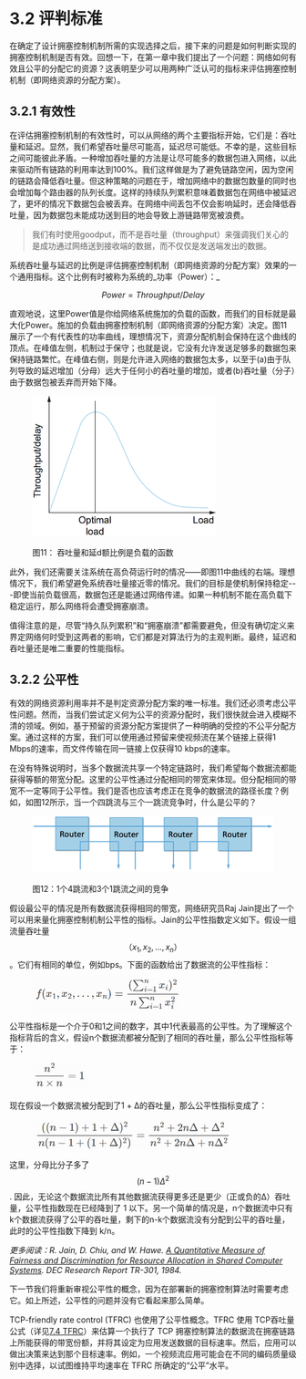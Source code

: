 # 3.2 评判标准

在确定了设计拥塞控制机制所需的实现选择之后，接下来的问题是如何判断实现的拥塞控制机制是否有效。回想一下，在第一章中我们提出了一个问题：网络如何有效且公平的分配它的资源？这表明至少可以用两种广泛认可的指标来评估拥塞控制机制（即网络资源的分配方案）。

## 3.2.1 有效性

在评估拥塞控制机制的有效性时，可以从网络的两个主要指标开始，它们是：吞吐量和延迟。显然，我们希望吞吐量尽可能高，延迟尽可能低。不幸的是，这些目标之间可能彼此矛盾。一种增加吞吐量的方法是让尽可能多的数据包进入网络，以此来驱动所有链路的利用率达到100%。我们这样做是为了避免链路空闲，因为空闲的链路会降低吞吐量。但这种策略的问题在于，增加网络中的数据包数量的同时也会增加每个路由器的队列长度。这样的持续队列累积意味着数据包在网络中被延迟了，更坏的情况下数据包会被丢弃。在网络中间丢包不仅会影响延时，还会降低吞吐量，因为数据包未能成功送到目的地会导致上游链路带宽被浪费。

> 我们有时使用goodput，而不是吞吐量（throughput）来强调我们关心的是成功通过网络送到接收端的数据，而不仅仅是发送端发出的数据。

系统吞吐量与延迟的比例是评估拥塞控制机制（即网络资源的分配方案）效果的一个通用指标。这个比例有时被称为系统的_功率（Power）：_

$$Power = Throughput / Delay$$

直观地说，这里Power值是你给网络系统施加的负载的函数，而我们的目标就是最大化Power。施加的负载由拥塞控制机制（即网络资源的分配方案）决定。图11 展示了一个有代表性的功率曲线，理想情况下，资源分配机制会保持在这个曲线的顶点。在峰值左侧，机制过于保守；也就是说，它没有允许发送足够多的数据包来保持链路繁忙。在峰值右侧，则是允许进入网络的数据包太多，以至于(a)由于队列导致的延迟增加（分母）远大于任何小的吞吐量的增加，或者(b)吞吐量（分子）由于数据包被丢弃而开始下降。

<figure><img src="../.gitbook/assets/image (8).png" alt="" width="323"><figcaption><p>图11： 吞吐量和延d额比例是负载的函数</p></figcaption></figure>

此外，我们还需要关注系统在高负荷运行时的情况——即图11中曲线的右端。理想情况下，我们希望避免系统吞吐量接近零的情况。我们的目标是使机制保持稳定---即使当前负载很高，数据包还是能通过网络传递。如果一种机制不能在高负载下稳定运行，那么网络将会遭受拥塞崩溃。

值得注意的是，尽管“持久队列累积”和“拥塞崩溃”都需要避免，但没有确切定义来界定网络何时受到这两者的影响，它们都是对算法行为的主观判断。最终，延迟和吞吐量还是唯二重要的性能指标。

## 3.2.2 公平性

有效的网络资源利用率并不是判定资源分配方案的唯一标准。我们还必须考虑公平性问题。然而，当我们尝试定义何为公平的资源分配时，我们很快就会进入模糊不清的领域。例如，基于预留的资源分配方案提供了一种明确的受控的不公平分配方案。通过这样的方案，我们可以使用通过预留来使视频流在某个链接上获得1 Mbps的速率，而文件传输在同一链接上仅获得10 kbps的速率。

在没有特殊说明时，当多个数据流共享一个特定链路时，我们希望每个数据流都能获得等额的带宽分配。这里的公平性通过分配相同的带宽来体现。但分配相同的带宽不一定等同于公平性。我们是否也应该考虑正在竞争的数据流的路径长度？例如，如图12所示，当一个四跳流与三个一跳流竞争时，什么是公平的？

<figure><img src="../.gitbook/assets/image (1) (1).png" alt=""><figcaption><p>图12：1个4跳流和3个1跳流之间的竞争</p></figcaption></figure>

假设最公平的情况是所有数据流获得相同的带宽，网络研究员Raj Jain提出了一个可以用来量化拥塞控制机制公平性的指标。Jain的公平性指数定义如下。假设一组流量吞吐量$$（x_1, x_2, ..., x_n）$$。它们有相同的单位，例如bps。下面的函数给出了数据流的公平性指标：

<figure><img src="../.gitbook/assets/image (2) (1).png" alt="" width="257"><figcaption></figcaption></figure>

公平性指标是一个介于0和1之间的数字，其中1代表最高的公平性。为了理解这个指标背后的含义，假设n个数据流都被分配到了相同的吞吐量，那么公平性指标等于：

<figure><img src="../.gitbook/assets/image (3) (1).png" alt="" width="94"><figcaption></figcaption></figure>

现在假设一个数据流被分配到了1 + Δ的吞吐量，那么公平性指标变成了：

<figure><img src="../.gitbook/assets/image (4) (1).png" alt="" width="345"><figcaption></figcaption></figure>

这里，分母比分子多了 $$(n−1)Δ^2$$. 因此，无论这个数据流比所有其他数据流获得更多还是更少（正或负的Δ）吞吐量，公平性指数现在已经降到了 1 以下。另一个简单的情况是，n个数据流中只有k个数据流获得了公平的吞吐量，剩下的n-k个数据流没有分配到公平的吞吐量，此时的公平性指数下降到 k/n。

_更多阅读：R. Jain, D. Chiu, and W. Hawe._ [_A Quantitative Measure of Fairness and Discrimination for Resource Allocation in Shared Computer Systems_](https://www.cse.wustl.edu/\~jain/papers/ftp/fairness.pdf)_. DEC Research Report TR-301, 1984._

下一节我们将重新审视公平性的概念，因为在部署新的拥塞控制算法时需要考虑它。如上所述，公平性的问题并没有它看起来那么简单。

TCP-friendly rate control (TFRC) 也使用了公平性概念。TFRC 使用 TCP吞吐量公式（详见[7.4 TFRC](../chapter-7-tcp-wai-de-yong-sai-kong-zhi/7.4-tcp-friendly-protocols-tfrc.md)）来估算一个执行了 TCP 拥塞控制算法的数据流在拥塞链路上所能获得的带宽份额，并将其设定为应用发送数据的目标速率。然后，应用可以做出决策来达到那个目标速率。例如，一个视频流应用可能会在不同的编码质量级别中选择，以试图维持平均速率在 TFRC 所确定的“公平”水平。
